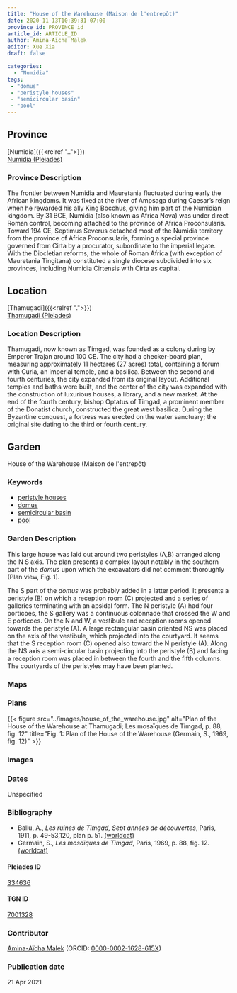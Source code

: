 ```yaml
---
title: "House of the Warehouse (Maison de l'entrepôt)"
date: 2020-11-13T10:39:31-07:00
province_id: PROVINCE_id
article_id: ARTICLE_ID
author: Amina-Aïcha Malek
editor: Xue Xia
draft: false

categories:
  - "Numidia"
tags:
 - "domus"
 - "peristyle houses"
 - "semicircular basin"
 - "pool"
---
```


## Province
[Numidia]({{<relref "..">}}) \
[Numidia (Pleiades)](https://pleiades.stoa.org/places/981539)

### Province Description

The frontier between Numidia and Mauretania fluctuated during early the African kingdoms. It was fixed at the river of Ampsaga during Caesar’s reign when he rewarded his ally King Bocchus, giving him part of the Numidian kingdom. By 31 BCE, Numidia (also known as Africa Nova) was under direct Roman control, becoming attached to the province of Africa Proconsularis. Toward 194 CE, Septimus Severus detached most of the Numidia territory from the province of Africa Proconsularis, forming a special province governed from Cirta by a procurator, subordinate to the imperial legate. With the Diocletian reforms, the whole of Roman Africa (with exception of Mauretania Tingitana) constituted a single diocese subdivided into six provinces, including Numidia Cirtensis with Cirta as capital.

## Location

[Thamugadi]({{<relref ".">}}) \
[Thamugadi (Pleiades)](https://pleiades.stoa.org/places/334636)

### Location Description

Thamugadi, now known as Timgad, was founded as a colony during by Emperor Trajan around 100 CE. The city had a checker-board plan, measuring approximately 11 hectares (27 acres) total, containing a forum with Curia, an imperial temple, and a basilica. Between the second and fourth centuries, the city expanded from its original layout. Additional temples and baths were built, and the center of the city was expanded with the construction of luxurious houses, a library, and a new market. At the end of the fourth century, bishop Optatus of Timgad, a prominent member of the Donatist church, constructed the great west basilica. During the Byzantine conquest, a fortress was erected on the water sanctuary; the original site dating to the third or fourth century.

<!-- LEAVE THIS BLANK FOR NOW -->

<!--## Sublocation-->

<!--
[AREA WITHIN LOCATION, LIKE “PALATINE HILL”](GEOREFERENCE LINK)
A sublocation is any area larger than an individual garden, but located within a location. I would always try to include a link to a controlled vocabulary here if possible. This ID may well be different from the Garden ID, e.g., Pompeii versus a Garden in one of the houses which has its own Pleiades ID.
-->

<!--### Sublocation Description-->

<!-- DESCRIPTION -->

## Garden
House of the Warehouse (Maison de l'entrepôt)

### Keywords
- [peristyle houses](http://vocab.getty.edu/page/aat/300005452)
- [domus](http://vocab.getty.edu/page/aat/300005506)
- [semicircular basin](#)
- [pool](#)
### Garden Description
This large house was laid out around two peristyles (A,B) arranged along the N S axis. The plan presents a complex layout notably in the southern part of the *domus* upon which the excavators did not comment thoroughly (Plan view, Fig. 1).

The S part of the *domus* was probably added in a latter period. It presents a peristyle (B) on which a reception room (C) projected and a series of galleries terminating with an apsidal form. The N peristyle (A) had four porticoes, the S gallery was a continuous colonnade that crossed the W and E porticoes. On the N and W, a vestibule and reception rooms opened towards the peristyle (A). A large rectangular basin oriented NS was placed on the axis of the vestibule, which projected into the courtyard. It seems that the S reception room (C) opened also toward the N peristyle (A). Along the NS axis a semi-circular basin projecting into the peristyle (B) and facing a reception room was placed in between the fourth and the fifth columns. The courtyards of the peristyles may have been planted.

### Maps

<!--
{{< figure src="IMG_URL" alt="ALT_TEXT" title="CAPTION" >}}
-->

### Plans
{{< figure src="../images/house_of_the_warehouse.jpg" alt="Plan of the House of the Warehouse at Thamugadi; Les mosaïques de Timgad, p. 88, fig. 12" title="Fig. 1: Plan of the House of the Warehouse (Germain, S., 1969, fig. 12)" >}}

<!--
{{< figure src="IMG_URL" alt="ALT_TEXT" title="CAPTION" >}}
-->

### Images
<!--
{{< figure src="IMG_URL" alt="ALT_TEXT" title="CAPTION" >}}
-->

### Dates
Unspecified

### Bibliography
*  Ballu, A., *Les ruines de Timgad, Sept années de découvertes*, Paris, 1911, p. 49-53,120, plan p. 51. [(worldcat)](http://www.worldcat.org/oclc/802835102)
* Germain, S., *Les mosaïques de Timgad*, Paris, 1969, p. 88, fig. 12. [(worldcat)](http://www.worldcat.org/oclc/643640586)


<!--#### Periodo ID-->

<!-- [PERIODO_ID](https://pleiades.stoa.org/places/PLEIADES_ID) -->

#### Pleiades ID

[334636](https://pleiades.stoa.org/places/334636)

#### TGN ID
[7001328](http://vocab.getty.edu/page/tgn/7001328)

### Contributor
[Amina-Aïcha Malek](link) (ORCID: [0000-0002-1628-615X](https://orcid.org/0000-0002-1628-615X))

### Publication date

21 Apr 2021

<!--### Related articles-->

<!-- Links to other related articles. Leave blank for now -->
